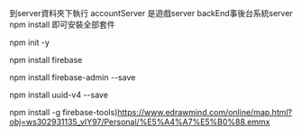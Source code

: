 到server資料夾下執行 
accountServer 是遊戲server
backEnd事後台系統server
npm install 
即可安裝全部套件


npm init -y

npm install firebase

npm install firebase-admin --save

npm install uuid-v4 --save


npm install -g firebase-tools)https://www.edrawmind.com/online/map.html?obj=ws302931135_vIY97/Personal/%E5%A4%A7%E5%B0%88.emmx

